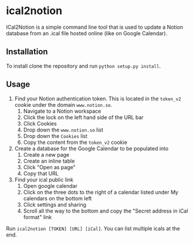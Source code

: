 # ical2notion

ICal2Notion is a simple command line tool that is used to update a Notion database from an .ical file hosted online (like on Google Calendar).

## Installation
To install clone the repository and run `python setup.py install`.

## Usage
1. Find your Notion authentication token. This is located in the `token_v2` cookie under the domain `www.notion.so`.
	1. Navigate to a Notion workspace
	2. Click the lock on the left hand side of the URL bar
	3. Click Cookies
	4. Drop down the `www.notion.so` list
	5. Drop down the `Cookies` list
	6. Copy the content from the `token_v2` cookie
2. Create a database for the Google Calendar to be populated into
	1. Create a new page
	2. Create an inline table
	3. Click "Open as page"
	4. Copy that URL
3. Find your ical public link
	1. Open google calendar
	2. Click on the three dots to the right of a calendar listed under My calendars on the bottom left
	3. Click settings and sharing
	4. Scroll all the way to the bottom and copy the "Secret address in iCal format" link

Run `ical2notion [TOKEN] [URL] [iCal]`. You can list multiple icals at the end.


